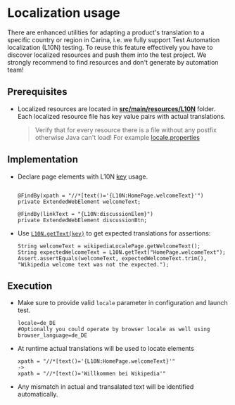 # Localization usage

There are enhanced utilities for adapting a product's translation to a specific country or region in Carina, i.e. we fully support Test Automation localization (L10N) testing.
To reuse this feature effectively you have to discover localized resources and push them into the test project.
We strongly recommend to find resources and don't generate by automation team!

## Prerequisites

* Localized resources are located in [**src/main/resources/L10N**](https://github.com/qaprosoft/carina-demo/tree/master/src/main/resources/L10N) folder.
  Each localized resource file has key value pairs with actual translations.
  > Verify that for every resource there is a file without any postfix otherwise Java can't load! For example [locale.properties](https://github.com/qaprosoft/carina-demo/blob/master/src/main/resources/L10N/locale.properties)

## Implementation

* Declare page elements with L10N [key](https://github.com/qaprosoft/carina-demo/blob/64b63927e8c3a1a76d5e567e28f837be82797d56/src/main/java/com/qaprosoft/carina/demo/gui/pages/localizationSample/WikipediaLocalePage.java#L41) usage.

  ```

  @FindBy(xpath = "//*[text()='{L10N:HomePage.welcomeText}'")
  private ExtendedWebElement welcomeText;

  @FindBy(linkText = "{L10N:discussionElem}")
  private ExtendedWebElement discussionBtn;
  ```

* Use [`L10N.getText(key)`](https://github.com/qaprosoft/carina-demo/blob/64b63927e8c3a1a76d5e567e28f837be82797d56/src/test/java/com/qaprosoft/carina/demo/WebLocalizationSample.java#L53) to get expected translations for assertions:
  ```
  String welcomeText = wikipediaLocalePage.getWelcomeText();
  String expectedWelcomeText = L10N.getText("HomePage.welcomeText");
  Assert.assertEquals(welcomeText, expectedWelcomeText.trim(), "Wikipedia welcome text was not the expected.");
  ```

## Execution

* Make sure to provide valid `locale` parameter in configuration and launch test.
  ```
  locale=de_DE
  #Optionally you could operate by browser locale as well using
  browser_language=de_DE
  ```

* At runtime actual translations will be used to locate elements
  ```
  xpath = "//*[text()='{L10N:HomePage.welcomeText}'"
  ->
  xpath = "//*[text()='Willkommen bei Wikipedia'"
  ```

* Any mismatch in actual and transalated text will be identified automatically. 